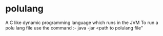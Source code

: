 polulang
========

A C like dynamic programming language which runs in the JVM
To run a polu lang file use the command :- java -jar <path to polulang.jar> <path to polulang file"
